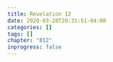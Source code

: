 ```yaml
---
title: Revelation 12
date: 2020-03-28T20:31:51-04:00
categories: []
tags: []
chapter: "012"
inprogress: false
---
```


